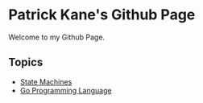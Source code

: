 # Patrick Kane's Github Page

Welcome to my Github Page.

## Topics

- [State Machines](/statemachines.html)
- [Go Programming Language](/golang/index.html)

